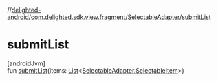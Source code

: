 //[delighted-android](../../../index.md)/[com.delighted.sdk.view.fragment](../index.md)/[SelectableAdapter](index.md)/[submitList](submit-list.md)

# submitList

[androidJvm]\
fun [submitList](submit-list.md)(items: [List](https://kotlinlang.org/api/latest/jvm/stdlib/kotlin.collections/-list/index.html)&lt;[SelectableAdapter.SelectableItem](-selectable-item/index.md)&gt;)
